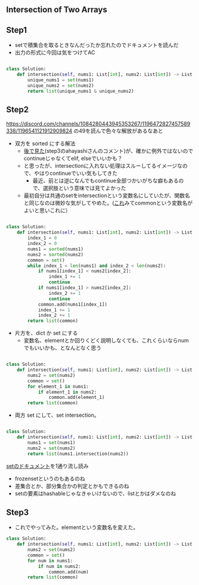 ## Intersection of Two Arrays

## Step1

- setで積集合を取るときなんだったか忘れたのでドキュメントを読んだ
- 出力の形式に今回は気をつけてAC

```python

class Solution:
    def intersection(self, nums1: List[int], nums2: List[int]) -> List[int]:
        unique_nums1 = set(nums1)
        unique_nums2 = set(nums2)
        return list(unique_nums1 & unique_nums2)
```

## Step2

https://discord.com/channels/1084280443945353267/1196472827457589338/1196541121912909824 の49を読んで色々な解放があるなあと

- 双方を sorted にする解法
    - [後で見た](https://github.com/shining-ai/leetcode/pull/13/files)(step3のahayashiさんのコメント)が、確かに例外ではないのでcontinueじゃなくてelif, elseでいいかも？
    - と思ったが、intersectionに入れない処理はスルーしてるイメージなので、やはりcontinueでいい気もしてきた
        - 最近、前とは逆になんでもcontinue全部つかいがちな癖もあるので、選択肢という意味では見てよかった
    - 最初自分は共通のsetをintersectionという変数名にしていたが、関数名と同じなのは微妙な気がしてやめた。([これ](https://github.com/hayashi-ay/leetcode/pull/21/files)みてcommonという変数名がよいと思いこれに）

```python

class Solution:
    def intersection(self, nums1: List[int], nums2: List[int]) -> List[int]:
        index_1 = 0
        index_2 = 0
        nums1 = sorted(nums1)
        nums2 = sorted(nums2)
        common = set()
        while index_1 < len(nums1) and index_2 < len(nums2):
            if nums1[index_1] < nums2[index_2]:
                index_1 += 1
                continue
            if nums1[index_1] > nums2[index_2]:
                index_2 += 1
                continue
            common.add(nums1[index_1])
            index_1 += 1
            index_2 += 1
        return list(common)
```

- 片方を、dict か set にする
    - 変数名、elementとか回りくどく説明しなくても、これくらいならnumでもいいかも、となんとなく思う

```python

class Solution:
    def intersection(self, nums1: List[int], nums2: List[int]) -> List[int]:
        nums2 = set(nums2)
        common = set()
        for element_1 in nums1:
            if element_1 in nums2:
                common.add(element_1)
        return list(common)
```

- 両方 set にして、set intersection。

```python

class Solution:
    def intersection(self, nums1: List[int], nums2: List[int]) -> List[int]:
        nums1 = set(nums1)
        nums2 = set(nums2)
        return list(nums1.intersection(nums2))
```

[setのドキュメント](https://docs.python.org/ja/3/library/stdtypes.html#set-types-set-frozenset)を1通り流し読み

- frozensetというのもあるのね
- 差集合とか、部分集合かの判定とかもできるのね
- setの要素はhashableじゃなきゃいけないので、listとかはダメなのね

## Step3

- これでやってみた。elementという変数名を変えた。

```python
class Solution:
    def intersection(self, nums1: List[int], nums2: List[int]) -> List[int]:
        nums2 = set(nums2)
        common = set()
        for num in nums1:
            if num in nums2:
                common.add(num)
        return list(common)
```
